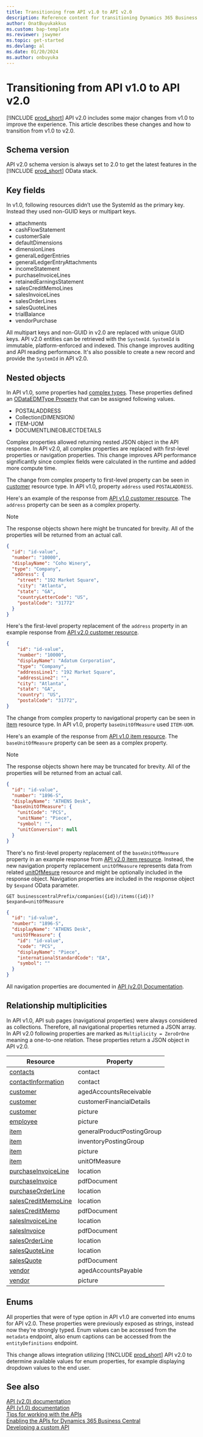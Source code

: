 ```yaml
---
title: Transitioning from API v1.0 to API v2.0
description: Reference content for transitioning Dynamics 365 Business Central v1.0 API to v2.0.
author: OnatBuyukakkus
ms.custom: bap-template
ms.reviewer: jswymer
ms.topic: get-started
ms.devlang: al
ms.date: 01/20/2024
ms.author: onbuyuka
---
```


# Transitioning from API v1.0 to API v2.0

[!INCLUDE [prod_short](../../includes/prod_short.md)] API v2.0 includes some major changes from v1.0 to improve the experience. This article describes these changes and how to transition from v1.0 to v2.0.

## Schema version

API v2.0 schema version is always set to 2.0 to get the latest features in the [!INCLUDE [prod_short](../../includes/prod_short.md)] OData stack.

## Key fields

In v1.0, following resources didn’t use the SystemId as the primary key. Instead they used non-GUID keys or multipart keys.

- attachments
- cashFlowStatement
- customerSale
- defaultDimensions
- dimensionLines
- generalLedgerEntries
- generalLedgerEntryAttachments
- incomeStatement
- purchaseInvoiceLines
- retainedEarningsStatement
- salesCreditMemoLines
- salesInvoiceLines
- salesOrderLines
- salesQuoteLines
- trialBalance
- vendorPurchase

All multipart keys and non-GUID in v2.0 are replaced with unique GUID keys. API v2.0 entities can be retrieved with the `SystemId`. `SystemId` is immutable, platform-enforced and indexed. This change improves auditing and API reading performance. It's also possible to create a new record and provide the `SystemId` in API v2.0.

## Nested objects

In API v1.0, some properties had [complex types](../v1.0/resources/dynamics_complextypes.md). These properties defined an [ODataEDMType Property](../../developer/properties/devenv-odataedmtype-property.md) that can be assigned following values.

- POSTALADDRESS
- Collection(DIMENSION)
- ITEM-UOM
- DOCUMENTLINEOBJECTDETAILS

Complex properties allowed returning nested JSON object in the API response. In API v2.0, all complex properties are replaced with first-level properties or navigation properties. This change improves API performance significantly since complex fields were calculated in the runtime and added more compute time.

The change from complex property to first-level property can be seen in [customer](../v2.0/resources/dynamics_customer.md) resource type. In API v1.0, property `address` used `POSTALADDRESS`. 

Here's an example of the response from [API v1.0 customer resource](../v1.0/api/dynamics_customer_get.md). The `address` property can be seen as a complex property.

> [!NOTE]  
> The response objects shown here might be truncated for brevity. All of the properties will be returned from an actual call.

```json
{
  "id": "id-value",
  "number": "10000",
  "displayName": "Coho Winery",
  "type": "Company",
  "address": {
    "street": "192 Market Square",
    "city": "Atlanta",
    "state": "GA",
    "countryLetterCode": "US",
    "postalCode": "31772"
  }
}
```

Here's the first-level property replacement of the `address` property in an example response from [API v2.0 customer resource](../v2.0/api/dynamics_customer_get.md).

```json
{
    "id": "id-value",
    "number": "10000",
    "displayName": "Adatum Corporation",
    "type": "Company",
    "addressLine1": "192 Market Square",
    "addressLine2": "",
    "city": "Atlanta",
    "state": "GA",
    "country": "US",
    "postalCode": "31772",
}
```

The change from complex property to navigational property can be seen in [item](../v2.0/resources/dynamics_item.md) resource type. In API v1.0, property `baseUnitOfMeasure` used `ITEM-UOM`. 

Here's an example of the response from [API v1.0 item resource](../v1.0/api/dynamics_item_get.md). The `baseUnitOfMeasure` property can be seen as a complex property.

> [!NOTE]  
> The response objects shown here may be truncated for brevity. All of the properties will be returned from an actual call.

```json
{
  "id": "id-value",
  "number": "1896-S",
  "displayName": "ATHENS Desk",
  "baseUnitOfMeasure": {
    "unitCode": "PCS",
    "unitName": "Piece",
    "symbol": "",
    "unitConversion": null
  }
}
```

There's no first-level property replacement of the `baseUnitOfMeasure` property in an example response from [API v2.0 item resource](../v2.0/api/dynamics_item_get.md). Instead, the new navigation property replacement `unitOfMeasure` represents data from related [unitOfMesure](../v2.0/resources/dynamics_unitOfMeasure.md) resource and might be optionally included in the response object. Navigation properties are included in the response object by `$expand` OData parameter.

```
GET businesscentralPrefix/companies({id})/items({id})?$expand=unitOfMeasure
```
```json
{
  "id": "id-value",
  "number": "1896-S",
  "displayName": "ATHENS Desk",
  "unitOfMeasure": {
    "id": "id-value",
    "code": "PCS",
    "displayName": "Piece",
    "internationalStandardCode": "EA",
    "symbol": ""
  }
}
```

All navigation properties are documented in [API (v2.0) Documentation](index.md).

## Relationship multiplicities

In API v1.0, API sub pages (navigational properties) were always considered as collections. Therefore, all navigational properties returned a JSON array. In API v2.0 following properties are marked as `Multiplicity = ZeroOrOne` meaning a one-to-one relation. These properties return a JSON object in API v2.0.

| Resource                                                                 | Property                   |
|--------------------------------------------------------------------------|----------------------------|
| [contacts](../v2.0/resources/dynamics_contact.md)                        | contact                    |
| [contactInformation](../v2.0/resources/dynamics_contactInformation.md)   | contact                    |
| [customer](../v2.0/resources/dynamics_customer.md)                       | agedAccountsReceivable     |
| [customer](../v2.0/resources/dynamics_customer.md)                       | customerFinancialDetails   |
| [customer](../v2.0/resources/dynamics_customer.md)                       | picture                    |
| [employee](../v2.0/resources/dynamics_employee.md)                       | picture                    |
| [item](../v2.0/resources/dynamics_item.md)                               | generalProductPostingGroup |
| [item](../v2.0/resources/dynamics_item.md)                               | inventoryPostingGroup      |
| [item](../v2.0/resources/dynamics_item.md)                               | picture                    |
| [item](../v2.0/resources/dynamics_item.md)                               | unitOfMeasure              |
| [purchaseInvoiceLine](../v2.0/resources/dynamics_purchaseInvoiceLine.md) | location                   |
| [purchaseInvoice](../v2.0/resources/dynamics_purchaseInvoice.md)         | pdfDocument                |
| [purchaseOrderLine](../v2.0/resources/dynamics_purchaseOrderLine.md)     | location                   |
| [salesCreditMemoLine](../v2.0/resources/dynamics_salesCreditMemoLine.md) | location                   |
| [salesCreditMemo](../v2.0/resources/dynamics_salesCreditMemo.md)         | pdfDocument                |
| [salesInvoiceLine](../v2.0/resources/dynamics_salesInvoiceLine.md)       | location                   |
| [salesInvoice](../v2.0/resources/dynamics_salesInvoice.md)               | pdfDocument                |
| [salesOrderLine](../v2.0/resources/dynamics_salesOrderLine.md)           | location                   |
| [salesQuoteLine](../v2.0/resources/dynamics_salesQuoteLine.md)           | location                   |
| [salesQuote](../v2.0/resources/dynamics_salesQuote.md)                   | pdfDocument                |
| [vendor](../v2.0/resources/dynamics_vendor.md)                           | agedAccountsPayable        |
| [vendor](../v2.0/resources/dynamics_vendor.md)                           | picture                    |

## Enums

All properties that were of type option in API v1.0 are converted into enums for API v2.0. These properties were previously exposed as strings, instead now they're strongly typed. Enum values can be accessed from the `metadata` endpoint, also enum captions can be accessed from the `entityDefinitions` endpoint.

This change allows integration utilizing [!INCLUDE [prod_short](../../developer/includes/prod_short.md)] API v2.0 to determine available values for enum properties, for example displaying dropdown values to the end user.

## See also

[API (v2.0) documentation](index.md)  
[API (v1.0) documentation](../v1.0/index.md)  
[Tips for working with the APIs](../../developer/devenv-connect-apps-tips.md)     
[Enabling the APIs for Dynamics 365 Business Central](enabling-apis-for-dynamics-nav.md)   
[Developing a custom API](../../developer/devenv-develop-custom-api.md)  